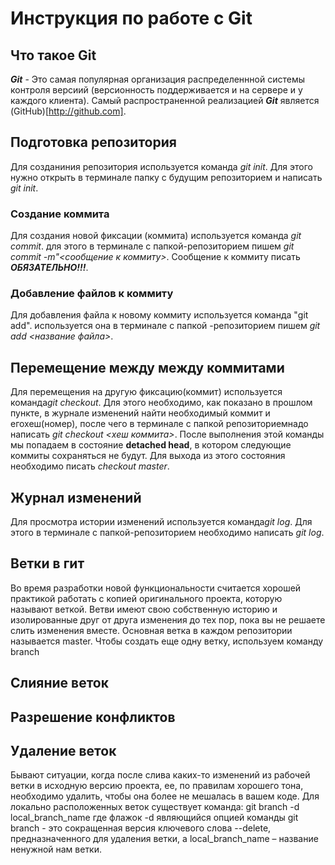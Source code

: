 # Инструкция по работе с Git

## Что такое Git

***Git***  - Это самая популярная организация распределеннной системы контроля версиий (версионность поддерживается и на сервере и у каждого клиента). Самый распространенной реализацией ***Git*** является (GitHub)[http://github.com].

##  Подготовка репозитория

Для созданиния репозитория используется команда *git init*. Для этого нужно открыть в терминале папку с будущим репозиторием и написать *git init*.


### Создание коммита

Для создания новой фиксации (коммита)
используется команда *git commit*. для этого в терминале с папкой-репозиторием пишем *git commit -m"<сообщение к коммиту>*. Сообщение к коммиту писать ***ОБЯЗАТЕЛЬНО!!!***.


### Добавление файлов к коммиту

Для добавления файла к новому коммиту используется команда "git add". используется она в терминале с папкой -репозиторием пишем *git add <название файла>*.


## Перемещение между между коммитами

Для перемещения на другую фиксацию(коммит) используется команда*git checkout*. Для этого необходимо, как показано в прошлом пункте, в журнале изменений найти необходимый коммит и егохеш(номер), после чего в терминале с папкой репозиториемнадо написать *git checkout <хеш коммита>*.
После выполнения этой команды мы попадаем в состояние **detached head**, в котором следующие коммиты сохраняться не будут. Для выхода из этого состояния необходимо писать 
*checkout master*.

## Журнал изменений

Для просмотра истории изменений используется команда*git log*. Для этого в терминале с папкой-репозиторием необходимо написать *git log*.


## Ветки в гит
Во время разработки новой функциональности считается хорошей практикой работать с копией оригинального проекта, которую называют веткой. Ветви имеют свою собственную историю и изолированные друг от друга изменения до тех пор, пока вы не решаете слить изменения вместе.  Основная ветка в каждом репозитории называется master. Чтобы создать еще одну ветку, используем команду branch <name>

## Слияние веток 



## Разрешение конфликтов


## Удаление веток

 Бывают ситуации, когда после слива каких-то изменений из рабочей ветки в исходную версию проекта, ее, по правилам хорошего тона, необходимо удалить, чтобы она более не мешалась в вашем коде. Для локально расположенных веток существует команда:
git branch -d local_branch_name
где флажок -d являющийся опцией команды git branch - это сокращенная версия ключевого слова --delete, предназначенного для удаления ветки, а local_branch_name – название ненужной нам ветки.